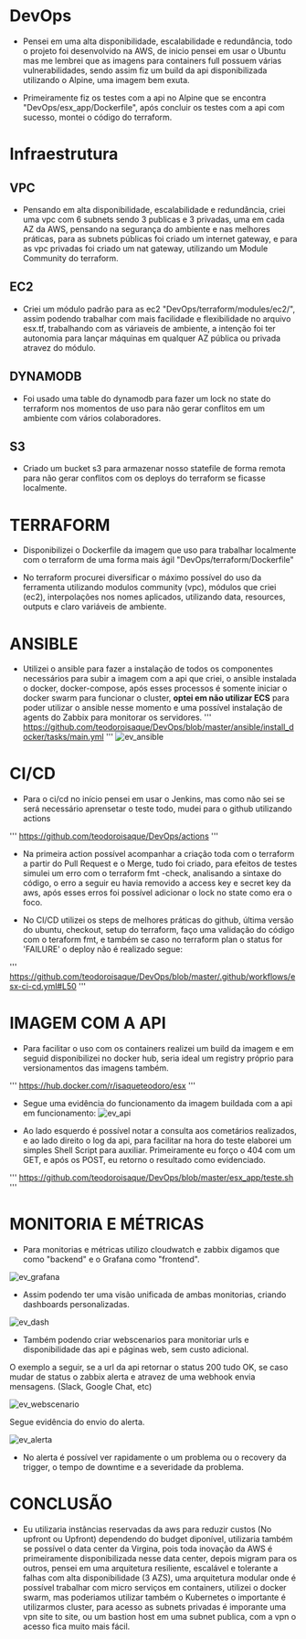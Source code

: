 # DevOps

- Pensei em uma alta disponibilidade, escalabilidade e redundância, todo o projeto foi desenvolvido na AWS, de inicio pensei em usar o Ubuntu mas me lembrei que as imagens para containers full possuem várias vulnerabilidades, sendo assim fiz um build da api disponibilizada utilizando o Alpine, uma imagem bem exuta.

- Primeiramente fiz os testes com a api no Alpine que se encontra "DevOps/esx_app/Dockerfile", após concluir os testes com a api com sucesso, montei o código do terraform.

# Infraestrutura

## VPC
- Pensando em alta disponibilidade, escalabilidade e redundância, criei uma vpc com 6 subnets sendo 3 publicas e 3 privadas, uma em cada AZ da AWS, pensando na segurança do ambiente e nas melhores práticas, para as subnets públicas foi criado um internet gateway, e para as vpc privadas foi criado um nat gateway, utilizando um Module Community do terraform.

## EC2
- Criei um módulo padrão para as ec2 "DevOps/terraform/modules/ec2/", assim podendo trabalhar com mais facilidade e flexibilidade no arquivo esx.tf, trabalhando com as váriaveis de ambiente, a intenção foi ter autonomia para lançar máquinas em qualquer AZ pública ou privada atravez do módulo.

## DYNAMODB
- Foi usado uma table do dynamodb para fazer um lock no state do terraform nos momentos de uso para não gerar conflitos em um ambiente com vários colaboradores.

## S3
- Criado um bucket s3 para armazenar nosso statefile de forma remota para não gerar conflitos com os deploys do terraform se ficasse localmente.

# TERRAFORM
- Disponibilizei o Dockerfile da imagem que uso para trabalhar localmente com o terraform de uma forma mais ágil "DevOps/terraform/Dockerfile"

- No terraform procurei diversificar o máximo possível do uso da ferramenta utilizando modulos community (vpc), módulos que criei (ec2), interpolações nos nomes aplicados, utilizando data, resources, outputs e claro variáveis de ambiente.

# ANSIBLE
- Utilizei o ansible para fazer a instalação de todos os componentes necessários para subir a imagem com a api que criei, o ansible instalada o docker, docker-compose, após esses processos é somente iniciar o docker swarm para funcionar o cluster, **optei em não utilizar ECS** para poder utilizar o ansible nesse momento e uma possível instalação de agents do Zabbix para monitorar os servidores.
'''
https://github.com/teodoroisaque/DevOps/blob/master/ansible/install_docker/tasks/main.yml
'''
![ev_ansible](https://user-images.githubusercontent.com/42479203/120551761-c6252580-c3cc-11eb-965f-522ae083c84c.jpeg)



# CI/CD
- Para o ci/cd no início pensei em usar o Jenkins, mas como não sei se será necessário aprensetar o teste todo, mudei para o github utilizando actions

'''
https://github.com/teodoroisaque/DevOps/actions
'''

- Na primeira action  possível acompanhar a criação toda com o terraform a partir do Pull Request e o Merge, tudo foi criado, para efeitos de testes simulei um erro com o terraform fmt -check, analisando a sintaxe do código, o erro a seguir eu havia removido a access key e secret key da aws, após esses erros foi possível adicionar o lock no state como era o foco.

- No CI/CD utilizei os steps de melhores práticas do github, última versão do ubuntu, checkout, setup do terraform, faço uma validação do código com o teraform fmt, e também se caso no terraform plan o status for 'FAILURE' o deploy não é realizado segue:

'''
https://github.com/teodoroisaque/DevOps/blob/master/.github/workflows/esx-ci-cd.yml#L50
'''


# IMAGEM COM A API
- Para facilitar o uso com os containers realizei um build da imagem e em seguid disponibilizei no docker hub, seria ideal um registry próprio para versionamentos das imagens também.

'''
https://hub.docker.com/r/isaqueteodoro/esx
'''
- Segue uma evidência do funcionamento da imagem buildada com a api em funcionamento:
![ev_api](https://user-images.githubusercontent.com/42479203/120552719-f620f880-c3cd-11eb-8cee-912f0c8ccffa.jpeg)

- Ao lado esquerdo é possível notar a consulta aos cometários realizados, e ao lado direito o log da api, para facilitar na hora do teste elaborei um simples Shell Script para auxiliar. Primeiramente eu forço o 404 com um GET, e após os POST, eu retorno o resultado como evidenciado.
 
'''
https://github.com/teodoroisaque/DevOps/blob/master/esx_app/teste.sh
'''


# MONITORIA E MÉTRICAS
- Para monitorias e métricas utilizo cloudwatch e zabbix digamos que como "backend" e o Grafana como "frontend".

![ev_grafana](https://user-images.githubusercontent.com/42479203/120553431-dd651280-c3ce-11eb-8d2c-9ba394c14a15.jpeg)

- Assim podendo ter uma visão unificada de ambas monitorias, criando dashboards personalizadas.

![ev_dash](https://user-images.githubusercontent.com/42479203/120553781-4ba9d500-c3cf-11eb-9ad9-defbf7cb22a8.jpeg)

- Também podendo criar webscenarios para monitoriar urls e disponibilidade das api e páginas web, sem custo adicional.

O exemplo a seguir, se a url da api retornar o status 200 tudo OK, se caso mudar de status o zabbix alerta e atravez de uma webhook envia mensagens. (Slack, Google Chat, etc)

![ev_webscenario](https://user-images.githubusercontent.com/42479203/120554083-b4914d00-c3cf-11eb-82c5-89e2eaa797e7.jpeg)

Segue evidência do envio do alerta.

![ev_alerta](https://user-images.githubusercontent.com/42479203/120554370-0a65f500-c3d0-11eb-8ecc-aab14d9c216d.jpeg)

- No alerta é possível ver rapidamente o um problema ou o recovery da trigger, o tempo de downtime e a severidade da problema.

# CONCLUSÃO

- Eu utilizaria instâncias reservadas da aws para reduzir custos (No upfront ou Upfront) dependendo do budget diponível, utilizaria também se possível o data center da Virgina, pois toda inovação da AWS é primeiramente disponibilizada nesse data center, depois migram para os outros, pensei em uma arquitetura resiliente, escalável e tolerante a falhas com alta disponibilidade (3 AZS), uma arquitetura modular onde é possível trabalhar com micro serviços em containers, utilizei o docker swarm, mas poderiamos utilizar também o Kubernetes o importante é utilizarmos cluster, para acesso as subnets privadas é imporante uma vpn site to site, ou um bastion host em uma subnet publica, com a vpn o acesso fica muito mais fácil.


